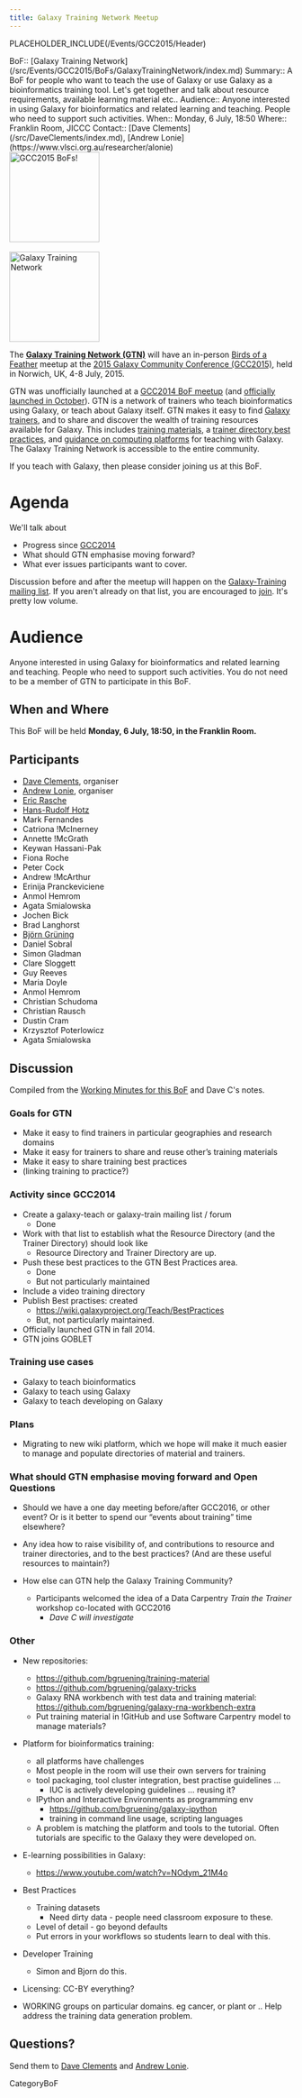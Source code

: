 ```yaml
---
title: Galaxy Training Network Meetup
---
```

PLACEHOLDER_INCLUDE(/Events/GCC2015/Header)



<div class='dictbox'>
 BoF:: [Galaxy Training Network](/src/Events/GCC2015/BoFs/GalaxyTrainingNetwork/index.md)
 Summary:: A BoF for people who want to teach the use of Galaxy or use Galaxy as a bioinformatics training tool. Let's get together and talk about resource requirements, available learning material etc..
 Audience:: Anyone interested in using Galaxy for bioinformatics and related learning and teaching. People who need to support such activities. 
 When:: Monday, 6 July, 18:50
 Where:: Franklin Room, JICCC
 Contact:: [Dave Clements](/src/DaveClements/index.md), [Andrew Lonie](https://www.vlsci.org.au/researcher/alonie)
</div>

<div class='left'><a href='/Events/GCC2015/BoFs'><img src='/Images/Logos/GCC2015BoFs300.png' alt='GCC2015 BoFs!' width="160" /></a><br /><br />
<a href='/Teach'><img src='/Images/Logos/GTNLogo600.png' alt='Galaxy Training Network' width="160" /></a>
</div>

The **[Galaxy Training Network (GTN)](/src/Teach/GTN/index.md)** will have an in-person [Birds of a Feather](/Events/GCC2015/BoFs) meetup at the [2015 Galaxy Community Conference (GCC2015)](http://gcc2015.tsl.ac.uk/), held in Norwich, UK, 4-8 July, 2015.

GTN was unofficially launched at a [GCC2014 BoF meetup](/src/Events/GCC2014/BoFs/GalaxyTrainingNetwork/index.md) (and [officially launched in October](/News/GalaxyTrainingNetwork)).  GTN is a network of trainers who teach bioinformatics using Galaxy, or teach about Galaxy itself.  GTN makes it easy to find [Galaxy trainers](/Teach/Trainers), and to share and discover the wealth of training resources available for Galaxy.  This includes [training materials](/Teach/Resources), a [trainer directory](/Teach/Trainers),[best practices](/Teach/BestPractices), and [guidance on computing platforms](/src/Teach/ComputingPlatforms/index.md) for teaching with Galaxy.  The Galaxy Training Network is accessible to the entire community.  

If you teach with Galaxy, then please consider joining us at this BoF.

# Agenda

We'll talk about 

* Progress since [GCC2014](/src/Events/GCC2014/BoFs/GalaxyTrainingNetwork/index.md)
* What should GTN emphasise moving forward?
* What ever issues participants want to cover.

Discussion before and after the meetup will happen on the [Galaxy-Training mailing list](http://galaxy-training-mailing-list-archive.35427.n7.nabble.com/).  If you aren't already on that list, you are encouraged to [join](https://lists.galaxyproject.org/listinfo/galaxy-training).  It's pretty low volume.

# Audience

Anyone interested in using Galaxy for bioinformatics and related learning and teaching.  People who need to support such activities.  You do not need to be a member of GTN to participate in this BoF.

## When and Where

This BoF will be held **Monday, 6 July, 18:50, in the Franklin Room.**

## Participants

* [Dave Clements](/src/DaveClements/index.md), organiser
* [Andrew Lonie](https://www.vlsci.org.au/researcher/alonie), organiser
* [Eric Rasche](/src/EricRasche/index.md)
* [Hans-Rudolf Hotz](/src/HansrudolfHotz/index.md)
* Mark Fernandes
* Catriona !McInerney
* Annette !McGrath
* Keywan Hassani-Pak 
* Fiona Roche
* Peter Cock
* Andrew !McArthur
* Erinija Pranckeviciene 
* Anmol Hemrom
* Agata Smialowska
* Jochen Bick
* Brad Langhorst
* [Björn Grüning](/src/BjoernGruening/index.md)
* Daniel Sobral
* Simon Gladman
* Clare Sloggett
* Guy Reeves
* Maria Doyle
* Anmol Hemrom
* Christian Schudoma
* Christian Rausch
* Dustin Cram
* Krzysztof Poterlowicz
* Agata Smialowska
 
## Discussion

Compiled from the [Working Minutes for this BoF](http://bit.ly/gcc2015gtn) and Dave C's notes.

### Goals for GTN

* Make it easy to find trainers in particular geographies and research domains
* Make it easy for trainers to share and reuse other’s training materials
* Make it easy to share training best practices
* (linking training to practice?)

### Activity since GCC2014
* Create a galaxy-teach or galaxy-train mailing list / forum
  * Done
* Work with that list to establish what the Resource Directory (and the Trainer Directory) should look like
  * Resource Directory and Trainer Directory are up.
* Push these best practices to the GTN Best Practices area.
  * Done 
  * But not particularly maintained
* Include a video training directory
* Publish Best practises: created 
  * https://wiki.galaxyproject.org/Teach/BestPractices 
  * But, not particularly maintained.
* Officially launched GTN in fall 2014.
* GTN joins GOBLET

### Training use cases
* Galaxy to teach bioinformatics
* Galaxy to teach using Galaxy
* Galaxy to teach developing on Galaxy

### Plans

* Migrating to new wiki platform, which we hope will make it much easier to manage and populate directories of material and trainers. 

### What should GTN emphasise moving forward and Open Questions

* Should we have a one day meeting before/after GCC2016, or other event?  Or is it better to spend our “events about training” time elsewhere?

* Any idea how to raise visibility of, and contributions to resource and trainer directories, and to the best practices?  (And are these useful resources to maintain?)

* How else can GTN help the Galaxy Training Community?
  * Participants welcomed the idea of a Data Carpentry *Train the Trainer* workshop co-located with GCC2016
    * *Dave C will investigate*
     


### Other

* New repositories:
  * https://github.com/bgruening/training-material
  * https://github.com/bgruening/galaxy-tricks
  * Galaxy RNA workbench with test data and training material: https://github.com/bgruening/galaxy-rna-workbench-extra
  * Put training material in !GitHub and use Software Carpentry model to manage materials?

* Platform for bioinformatics training:
  * all platforms have challenges
  * Most people in the room will use their own servers for training
  * tool packaging, tool cluster integration, best practise guidelines ... 
    * IUC is actively developing guidelines … reusing it?
  * IPython and Interactive Environments as programming env
    * https://github.com/bgruening/galaxy-ipython
    * training in command line usage, scripting languages 
  * A problem is matching the platform and tools to the tutorial. Often tutorials are specific to the Galaxy they were developed on.
* E-learning possibilities in Galaxy:
  * https://www.youtube.com/watch?v=NOdym_21M4o
* Best Practices
  * Training datasets
    * Need dirty data - people need classroom exposure to these.
  * Level of detail - go beyond defaults
  * Put errors in your workflows so students learn to deal with this.
* Developer Training
  * Simon and Bjorn do this.
* Licensing: CC-BY everything?
* WORKING groups on particular domains.  eg cancer, or plant or ..  Help address the training data generation problem.


## Questions?

Send them to [Dave Clements](/src/DaveClements/index.md) and [Andrew Lonie](https://www.vlsci.org.au/researcher/alonie).

CategoryBoF

